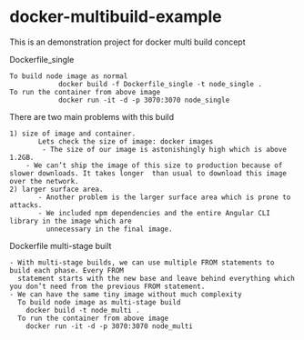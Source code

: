 # docker-multibuild-example
This is an demonstration project for docker multi build concept

Dockerfile_single
		
	To build node image as normal 
                docker build -f Dockerfile_single -t node_single .
	To run the container from above image
                docker run -it -d -p 3070:3070 node_single
		
There are two main problems with this build 
	 
	1) size of image and container. 
           Lets check the size of image: docker images 
	        - The size of our image is astonishingly high which is above 1.2GB. 	
		- We can’t ship the image of this size to production because of slower downloads. It takes longer  than usual to download this image over the network.
	2) larger surface area.
           - Another problem is the larger surface area which is prone to attacks. 
           - We included npm dependencies and the entire Angular CLI library in the image which are
             unnecessary in the final image.
             
		 
Dockerfile multi-stage built

	- With multi-stage builds, we can use multiple FROM statements to build each phase. Every FROM   
	  statement starts with the new base and leave behind everything which you don’t need from the previous FROM statement.
	- We can have the same tiny image without much complexity
	  To build node image as multi-stage build 
		docker build -t node_multi .
	  To run the container from above image
		docker run -it -d -p 3070:3070 node_multi	
